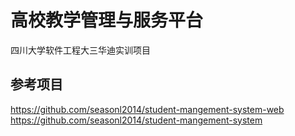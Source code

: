 # 高校教学管理与服务平台
四川大学软件工程大三华迪实训项目

## 参考项目
https://github.com/seasonl2014/student-mangement-system-web  
https://github.com/seasonl2014/student-mangement-system

